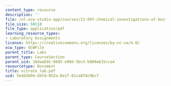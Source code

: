 ```yaml
---
content_type: resource
description: ''
file: /ol-ocw-studio-app/courses/12-097-chemical-investigations-of-boston-harbor-january-iap-2006/5e4d3b04d4fd052a8e1f61ca874c9bc7_nitrate_lab.pdf
file_size: 50118
file_type: application/pdf
learning_resource_types:
- Laboratory Assignments
license: https://creativecommons.org/licenses/by-nc-sa/4.0/
ocw_type: OCWFile
parent_title: Labs
parent_type: CourseSection
parent_uid: 18daab92-08d5-e90d-5bc5-b809a615cca4
resourcetype: Document
title: nitrate_lab.pdf
uid: 5e4d3b04-d4fd-052a-8e1f-61ca874c9bc7
---
```

